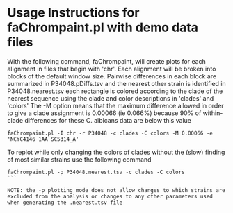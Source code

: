 # Usage Instructions for faChrompaint.pl with demo data files

With the following command, faChrompaint, will create plots for each alignment in files that begin with 'chr'. 
Each alignment will be broken into blocks of the default window size. 
Pairwise differences in each block are summarized in P34048.pDiffs.tsv and the nearest other strain is identified in P34048.nearest.tsv
each rectangle is colored according to the clade of the nearest sequence using the clade and color descriptions in 'clades' and 'colors'
The -M option means that the maximum difference allowed in order to give a clade assignment is 0.00066 (ie 0.066%) because 90% of within-clade differences for these C. albicans data are below this value

```
faChrompaint.pl -I chr -r P34048 -c clades -C colors -M 0.00066 -e 'NCYC4146 1AA SC5314_A'
```

To replot while only changing the colors of clades without the (slow) finding of most similar strains use the following command

````
faChrompaint.pl -p P34048.nearest.tsv -c clades -C colors 
```

NOTE: the -p plotting mode does not allow changes to which strains are excluded from the analysis or changes to any other parameters used when generating the .nearest.tsv file


